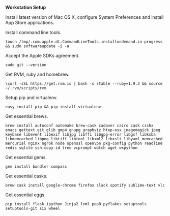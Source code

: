 **Workstation Setup**

Install latest version of Mac OS X, configure System Preferences and install App Store applications.

Install command line tools.
```shell
touch /tmp/.com.apple.dt.CommandLineTools.installondemand.in-progress && sudo softwareupdate -i -a
```

Accept the Apple SDKs agreement.
```shell
sudo git --version
```

Get RVM, ruby and homebrew.
```shell
\curl -sSL https://get.rvm.io | bash -s stable --ruby=1.9.3 && source ~/.rvm/scripts/rvm
```

Setup pip and virtualenv.
```shell
easy_install pip && pip install virtualenv
```

Get essential brews.
```shell
brew install autoconf automake brew-cask cadaver cairo cask csshx emacs gettext git glib gmp4 gnupg graphviz htop-osx imagemagick jpeg keybase libevent libexif libjpg libffi libgpg-error libgsf libksba libmemcached libpng libtiff libtool libxml2 libxslt libyaml memcached mercurial nginx ngrok node openssl openvpn pkg-config python readline redis sqlite ssh-copy-id tree vcprompt watch wget wxpython
```

Get essential gems.
```shell
gem install bundler compass
```

Get essential casks.
```shell
brew cask install google-chrome firefox slack spotify sublime-text vlc
```

Get essential eggs.
```shell
pip install flask ipython Jinja2 lxml pep8 pyflakes setuptools setuptools-git six wheel
```
